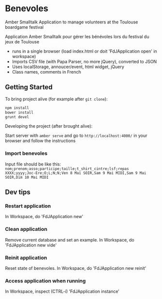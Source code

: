# Benevoles

Amber Smalltalk Application to manage volunteers at the Toulouse boardgame festival

Application Amber Smalltalk pour gérer les bénévoles lors du festival du jeux de Toulouse

- runs in a single browser (load index.html or doit 'FdJApplication open' in workspace)
- Imports CSV file (with Papa Parser, no more jQuery), converted to JSON
- Uses localStorage, annoucer/event, html widget, jQuery
- Class names, comments in French

## Getting Started

To bring project alive (for example after `git clone`):

```sh
npm install
bower install
grunt devel
```

Developing the project (after brought alive):
 
Start server with `amber serve` and go to `http://localhost:4000/` in your browser and follow the instructions

### Import benevoles

Input file should be like this:
`nom;prenom;asso;participe;taille;t_shirt_cintre;lsf;repas
XXXX;yyyy;Joc-Ere;O;L;N;N;Ven 8 Mai SOIR,Sam 9 Mai MIDI,Sam 9 Mai SOIR,Dim 10 Mai MIDI`

## Dev tips

### Restart application

In Workspace, do 'FdJApplication new'

### Clean application

Remove current database and set an example.
In Workspace, do 'FdJApplication new vide'

### Reinit application

Reset state of benevoles.
In Workspace, do 'FdJApplication new reinit'

### Access application when running

In Workspace, inspect  (CTRL-i) 'FdJApplication instance' 
